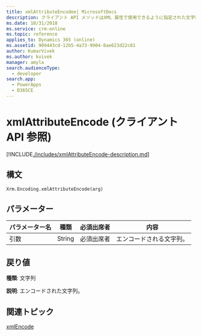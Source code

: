 ```yaml
---
title: xmlAttributeEncodee| MicrosoftDocs
description: クライアント API メソッドはXML 属性で使用できるように指定された文字列をエンコードします。
ms.date: 10/31/2018
ms.service: crm-online
ms.topic: reference
applies_to: Dynamics 365 (online)
ms.assetid: 909443cd-12b5-4a73-9904-8ae623d22c81
author: KumarVivek
ms.author: kvivek
manager: amyla
search.audienceType:
  - developer
search.app:
  - PowerApps
  - D365CE
---
```

# <a name="xmlattributeencode-client-api-reference"></a>xmlAttributeEncode (クライアント API 参照)



[!INCLUDE[./includes/xmlAttributeEncode-description.md](./includes/xmlAttributeEncode-description.md)] 

## <a name="syntax"></a>構文

`Xrm.Encoding.xmlAttributeEncode(arg)`

## <a name="parameters"></a>パラメーター

|パラメーター名        | 種類​​           | 必須出席者  |内容  |
| ------------- |-------------| -----|-----|
|引数        | String           | 必須出席者  |エンコードされる文字列。  |


## <a name="return-value"></a>戻り値

**種類**: 文字列

**説明**: エンコードされた文字列。

## <a name="related-topics"></a>関連トピック
[xmlEncode](xmlEncode.md)
